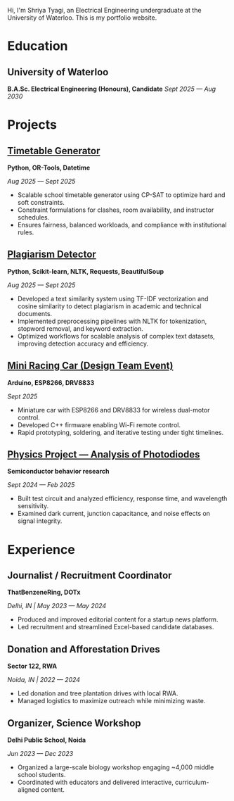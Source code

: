 Hi, I'm Shriya Tyagi, an Electrical Engineering undergraduate at the University of Waterloo. This is my portfolio website.

# Education
## University of Waterloo
**B.A.Sc. Electrical Engineering (Honours), Candidate** _Sept 2025 — Aug 2030_

# Projects

## [Timetable Generator](/timetable-generator)
**Python, OR-Tools, Datetime**

_Aug 2025 — Sept 2025_
- Scalable school timetable generator using CP-SAT to optimize hard and soft constraints.
- Constraint formulations for clashes, room availability, and instructor schedules.
- Ensures fairness, balanced workloads, and compliance with institutional rules.

## [Plagiarism Detector](/plagiarism-detector)
**Python, Scikit-learn, NLTK, Requests, BeautifulSoup**

_Aug 2025 — Sept 2025_
- Developed a text similarity system using TF-IDF vectorization and cosine similarity to detect plagiarism in academic and technical documents.
- Implemented preprocessing pipelines with NLTK for tokenization, stopword removal, and keyword extraction.
- Optimized workflows for scalable analysis of complex text datasets, improving detection accuracy and efficiency.

## [Mini Racing Car (Design Team Event)](/racing-car)
**Arduino, ESP8266, DRV8833**

_Sept 2025_
- Miniature car with ESP8266 and DRV8833 for wireless dual-motor control.
- Developed C++ firmware enabling Wi-Fi remote control.
- Rapid prototyping, soldering, and iterative testing under tight timelines.

## [Physics Project — Analysis of Photodiodes](/photodiode-research)
**Semiconductor behavior research**

_Sept 2024 — Feb 2025_
- Built test circuit and analyzed efficiency, response time, and wavelength sensitivity.
- Examined dark current, junction capacitance, and noise effects on signal integrity.

# Experience

## Journalist / Recruitment Coordinator
**ThatBenzeneRing, DOTx**

_Delhi, IN | May 2023 — May 2024_
- Produced and improved editorial content for a startup news platform.
- Led recruitment and streamlined Excel-based candidate databases.

## Donation and Afforestation Drives
**Sector 122, RWA**

_Noida, IN | 2022 — 2024_
- Led donation and tree plantation drives with local RWA.
- Managed logistics to maximize outreach while minimizing waste.

## Organizer, Science Workshop
**Delhi Public School, Noida**

_Jun 2023 — Dec 2023_
- Organized a large-scale biology workshop engaging ~4,000 middle school students.
- Coordinated with educators and delivered interactive, curriculum-aligned content.
